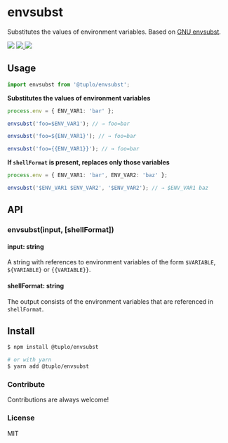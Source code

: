 # envsubst

Substitutes the values of environment variables. Based on [GNU envsubst](https://www.gnu.org/software/gettext/manual/html_node/index.html).

<p>
  <img src="https://img.shields.io/npm/v/@tuplo/envsubst">
  <a href="https://codeclimate.com/github/tuplo/envsubst/maintainability">
    <img src="https://api.codeclimate.com/v1/badges/69839856839741fd2133/maintainability" />
  </a>
  <a href="https://codeclimate.com/github/tuplo/envsubst/test_coverage">
    <img src="https://api.codeclimate.com/v1/badges/69839856839741fd2133/test_coverage" />
  </a>
</p>

## Usage

```ts
import envsubst from '@tuplo/envsubst';
```

**Substitutes the values of environment variables**

```ts
process.env = { ENV_VAR1: 'bar' };

envsubst('foo=$ENV_VAR1'); // → foo=bar

envsubst('foo=${ENV_VAR1}'); // → foo=bar

envsubst('foo={{ENV_VAR1}}'); // → foo=bar
```

**If `shellFormat` is present, replaces only those variables**

```ts
process.env = { ENV_VAR1: 'bar', ENV_VAR2: 'baz' };

envsubst('$ENV_VAR1 $ENV_VAR2', '$ENV_VAR2'); // → $ENV_VAR1 baz
```

## API

### envsubst(input, [shellFormat])

#### input: string

A string with references to environment variables of the form `$VARIABLE`, `${VARIABLE}` or `{{VARIABLE}}`.

#### shellFormat: string

The output consists of the environment variables that are referenced in `shellFormat`.

## Install

```bash
$ npm install @tuplo/envsubst

# or with yarn
$ yarn add @tuplo/envsubst
```

### Contribute

Contributions are always welcome!

### License

MIT
